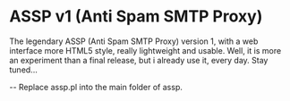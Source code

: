 # ASSP v1 (Anti Spam SMTP Proxy)
The legendary ASSP (Anti Spam SMTP Proxy) version 1, with a web interface more HTML5 style, really lightweight and usable.
Well, it is more an experiment than a final release, but i already use it, every day.
Stay tuned...

--
Replace assp.pl into the main folder of assp.
